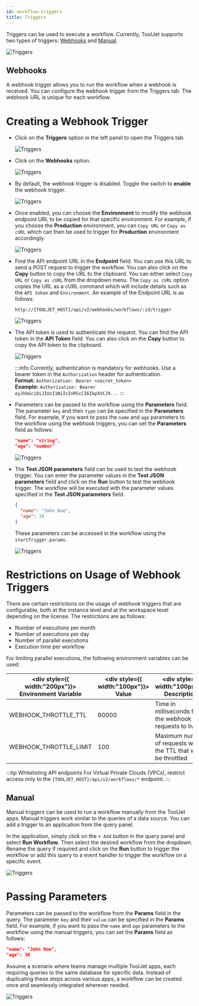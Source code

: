 ```yaml
---
id: workflow-triggers
title: Triggers
---
```


Triggers can be used to execute a workflow. Currently, ToolJet supports two types of triggers: [Webhooks](#webhooks) and [Manual](#manual).

<div style={{textAlign: 'center'}}>
    <img style={{ border:'0', marginBottom:'15px', borderRadius:'5px', boxShadow: '0px 1px 3px rgba(0, 0, 0, 0.2)' }} className="screenshot-full" src="/img/workflows/triggers/triggers.png" alt="Triggers" />
</div>

<div>

## Webhooks

A webhook trigger allows you to run the workflow when a webhook is received. You can configure the webhook trigger from the Triggers tab. The webhook URL is unique for each workflow.

</div>

<div>

##
# Creating a Webhook Trigger
- Click on the **Triggers** option in the left panel to open the Triggers tab.

  <div style={{textAlign: 'center'}}>
    <img style={{ border:'0', marginBottom:'15px', borderRadius:'5px', boxShadow: '0px 1px 3px rgba(0, 0, 0, 0.2)' }} className="screenshot-full" src="/img/workflows/triggers/triggerbutton.png" alt="Triggers" />
  </div>

- Click on the **Webhooks** option.

  <div style={{textAlign: 'center'}}>
    <img style={{ border:'0', marginBottom:'15px', borderRadius:'5px', boxShadow: '0px 1px 3px rgba(0, 0, 0, 0.2)' }} className="screenshot-full" src="/img/workflows/triggers/webhooks.png" alt="Triggers" />
  </div>

- By default, the webhook trigger is disabled. Toggle the switch to **enable** the webhook trigger.

  <div style={{textAlign: 'center'}}>
    <img style={{ border:'0', marginBottom:'15px', borderRadius:'5px', boxShadow: '0px 1px 3px rgba(0, 0, 0, 0.2)' }} className="screenshot-full" src="/img/workflows/triggers/enable.png" alt="Triggers" />
  </div>

- Once enabled, you can choose the **Environment** to modify the webhook endpoint URL to be copied for that specific environment. For example, if you choose the **Production** environment, you can `Copy URL` or `Copy as cURL` which can then be used to trigger for **Production** environment accordingly.

  <div style={{textAlign: 'center'}}>
    <img style={{ border:'0', marginBottom:'15px', borderRadius:'5px', boxShadow: '0px 1px 3px rgba(0, 0, 0, 0.2)' }} className="screenshot-full" src="/img/workflows/triggers/env.png" alt="Triggers" />
  </div>

- Find the API endpoint URL in the **Endpoint** field. You can use this URL to send a POST request to trigger the workflow. You can also click on the **Copy** button to copy the URL to the clipboard. You can either select `Copy URL` or `Copy as cURL` from the dropdown menu. The `Copy as cURL` option copies the URL as a cURL command which will include details such as the `API token` and `Environment`. An example of the Endpoint URL is as follows:

  ```
  http://{TOOLJET_HOST}/api/v2/webhooks/workflows/:id/trigger
  ```

  <div style={{textAlign: 'center'}}>
    <img style={{ border:'0', marginBottom:'15px', borderRadius:'5px', boxShadow: '0px 1px 3px rgba(0, 0, 0, 0.2)' }} className="screenshot-full" src="/img/workflows/triggers/copy.png" alt="Triggers" />
  </div>

- The API token is used to authenticate the request. You can find the API token in the **API Token** field. You can also click on the **Copy** button to copy the API token to the clipboard.

  <div style={{textAlign: 'center'}}>
    <img style={{ border:'0', marginBottom:'15px', borderRadius:'5px', boxShadow: '0px 1px 3px rgba(0, 0, 0, 0.2)' }} className="screenshot-full" src="/img/workflows/triggers/token.png" alt="Triggers" />
  </div>

  :::info
  Currently, authentication is mandatory for webhooks. Use a bearer token in the `Authorization` header for authentication. <br/>
  **Format:**
  `Authorization: Bearer <secret_token>`<br/>
  **Example:**
  `Authorization: Bearer eyJhbGciOiJIUzI1NiIsInR5cCI6IkpXVCJ9...`
  :::

- Parameters can be passed to the workflow using the **Parameters** field. The parameter `key` and their `type` can be specified in the **Parameters** field. For example, if you want to pass the `name` and `age` parameters to the workflow using the webhook triggers, you can set the **Parameters** field as follows:

  ```json
  "name": "string",
  "age": "number"
  ```

  <div style={{textAlign: 'center'}}>
    <img style={{ border:'0', marginBottom:'15px', borderRadius:'5px', boxShadow: '0px 1px 3px rgba(0, 0, 0, 0.2)' }} className="screenshot-full" src="/img/workflows/triggers/params.png" alt="Triggers" />
  </div>

- The **Test JSON parameters** field can be used to test the webhook trigger. You can enter the parameter values in the **Test JSON parameters** field and click on the **Run** button to test the webhook trigger. The workflow will be executed with the parameter values specified in the **Test JSON parameters** field.

  ```json
  {
    "name": "John Doe",
    "age": 30
  }
  ```

  These parameters can be accessed in the workflow using the `startTrigger.params`.

  <div style={{textAlign: 'center'}}>
    <img style={{ border:'0', marginBottom:'15px', borderRadius:'5px', boxShadow: '0px 1px 3px rgba(0, 0, 0, 0.2)' }} className="screenshot-full" src="/img/workflows/triggers/test.png" alt="Triggers" />
  </div>

</div>

<div>

##
# Restrictions on Usage of Webhook Triggers

There are certain restrictions on the usage of webhook triggers that are configurable, both at the instance level and at the workspace level depending on the license. The restrictions are as follows:

- Number of executions per month
- Number of executions per day
- Number of parallel executions
- Execution time per workflow

For limiting parallel executions, the following environment variables can be used:

| <div style={{ width:"200px"}}> Environment Variable </div> | <div style={{ width:"100px"}}> Value </div> | <div style={{ width:"100px"}}> Description </div> |
| -------------------- | ----- | ----------- |
| WEBHOOK_THROTTLE_TTL | 60000 | Time in milliseconds for the webhook requests to live |
| WEBHOOK_THROTTLE_LIMIT | 100 | Maximum number of requests within the TTL that will be throttled |

:::tip Whitelisting API endpoints
For Virtual Private Clouds (VPCs), restrict access only to the `{TOOLJET_HOST}/api/v2/workflows/*` endpoint.
:::

</div>

<div>

## Manual

Manual triggers can be used to run a workflow manually from the ToolJet apps. Manual triggers work similar to the queries of a data source. You can add a trigger to an application from the query panel. 

In the application, simply click on the `+ Add` button in the query panel and select **Run Workflow**. Then select the desired workflow from the dropdown. Rename the query if required and click on the **Run** button to trigger the workflow or add this query to a event handler to trigger the workflow on a specific event.

<div style={{textAlign: 'center'}}>
  <img style={{ border:'0', marginBottom:'15px', borderRadius:'5px', boxShadow: '0px 1px 3px rgba(0, 0, 0, 0.2)' }} className="screenshot-full" src="/img/workflows/triggers/workflowdrop.png" alt="Triggers" />
</div>

</div>

<div>

##
# Passing Parameters

Parameters can be passed to the workflow from the **Params** field in the query. The parameter `key` and their `value` can be specified in the **Params** field. For example, if you want to pass the `name` and `age` parameters to the workflow using the manual triggers, you can set the **Params** field as follows:

```json
"name": "John Doe",
"age": 30
```

Assume a scenario where teams manage multiple ToolJet apps, each requiring queries to the same database for specific data. Instead of duplicating these steps across various apps, a workflow can be created once and seamlessly integrated wherever needed.

<div style={{textAlign: 'center'}}>
  <img style={{ border:'0', marginBottom:'15px', borderRadius:'5px', boxShadow: '0px 1px 3px rgba(0, 0, 0, 0.2)' }} className="screenshot-full" src="/img/workflows/triggers/paramui.png" alt="Triggers" />
</div>

</div>